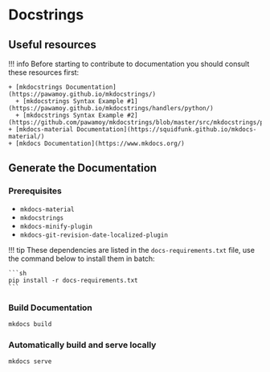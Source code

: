 # Docstrings

## Useful resources
!!! info
    Before starting to contribute to documentation you should consult these resources first:

    + [mkdocstrings Documentation](https://pawamoy.github.io/mkdocstrings/)
      + [mkdocstrings Syntax Example #1](https://pawamoy.github.io/mkdocstrings/handlers/python/)
      + [mkdocstrings Syntax Example #2](https://github.com/pawamoy/mkdocstrings/blob/master/src/mkdocstrings/plugin.py)
    + [mkdocs-material Documentation](https://squidfunk.github.io/mkdocs-material/)
    + [mkdocs Documentation](https://www.mkdocs.org/)

## Generate the Documentation

### Prerequisites

+ `mkdocs-material`
+ `mkdocstrings`
+ `mkdocs-minify-plugin`
+ `mkdocs-git-revision-date-localized-plugin`

!!! tip
    These dependencies are listed in the `docs-requirements.txt` file, use the command below to install them in batch:

    ```sh
    pip install -r docs-requirements.txt
    ```

### Build Documentation

```sh
mkdocs build
```

### Automatically build and serve locally

```sh
mkdocs serve
```
